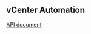 ## vCenter Automation

[API document](https://developer.vmware.com/apis/vsphere-automation/latest/vcenter/)
